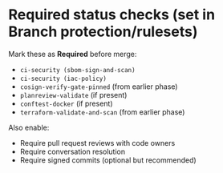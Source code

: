 # Required status checks (set in Branch protection/rulesets)

Mark these as **Required** before merge:
- `ci-security (sbom-sign-and-scan)`
- `ci-security (iac-policy)`
- `cosign-verify-gate-pinned` (from earlier phase)
- `planreview-validate` (if present)
- `conftest-docker` (if present)
- `terraform-validate-and-scan` (from earlier phase)

Also enable:
- Require pull request reviews with code owners
- Require conversation resolution
- Require signed commits (optional but recommended)
